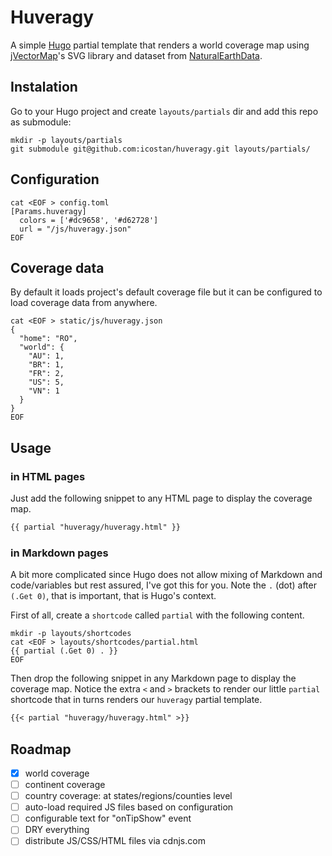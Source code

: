 # Huveragy

A simple [Hugo](https://gohugo.io/) partial template that renders a world coverage map using [jVectorMap](https://jvectormap.com/)'s SVG library and dataset from [NaturalEarthData](http://www.naturalearthdata.com/).

## Instalation

Go to your Hugo project and create `layouts/partials` dir and add this repo as submodule:

```shell
mkdir -p layouts/partials
git submodule git@github.com:icostan/huveragy.git layouts/partials/
```
## Configuration

```shell
cat <EOF > config.toml
[Params.huveragy]
  colors = ['#dc9658', '#d62728']
  url = "/js/huveragy.json"
EOF
```
## Coverage data

By default it loads project's default coverage file but it can be configured to load coverage data from anywhere.

```shell
cat <EOF > static/js/huveragy.json
{
  "home": "RO",
  "world": {
    "AU": 1,
    "BR": 1,
    "FR": 2,
    "US": 5,
    "VN": 1
  }
}
EOF
```

## Usage

### in HTML pages

Just add the following snippet to any HTML page to display the coverage map.

```html
{{ partial "huveragy/huveragy.html" }}
```

### in Markdown pages

A bit more complicated since Hugo does not allow mixing of Markdown and code/variables but rest assured, I've got this for you. Note the `.` (dot) after `(.Get 0)`, that is important, that is Hugo's context.

First of all, create a `shortcode` called `partial` with the following content.

```shell
mkdir -p layouts/shortcodes
cat <EOF > layouts/shortcodes/partial.html
{{ partial (.Get 0) . }}
EOF
```

Then drop the following snippet in any Markdown page to display the coverage map. Notice the extra `<` and `>` brackets to render our little `partial` shortcode that in turns renders our `huveragy` partial template.

```markdown
{{< partial "huveragy/huveragy.html" >}}
```

## Roadmap

- [X] world coverage
- [ ] continent coverage
- [ ] country coverage: at states/regions/counties level
- [ ] auto-load required JS files based on configuration
- [ ] configurable text for "onTipShow" event
- [ ] DRY everything
- [ ] distribute JS/CSS/HTML files via cdnjs.com
